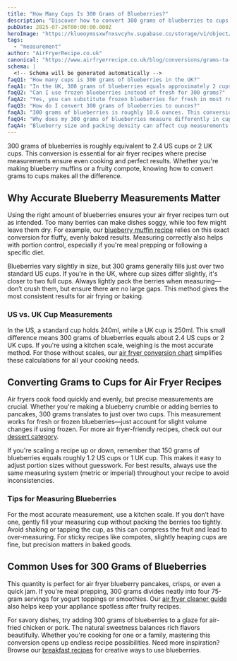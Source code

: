 ```yaml
---
title: "How Many Cups Is 300 Grams of Blueberries?"
description: "Discover how to convert 300 grams of blueberries to cups for perfect air fryer recipes every time. Get accurate measurements now!"
pubDate: 2025-07-26T00:00:00.000Z
heroImage: "https://klueoymssxwfnxsvcyhv.supabase.co/storage/v1/object/public/Shmucket/how-many-cups-is-300-grams-of-blueberries.webp"
tags:
  - "measurement"
author: "AirFryerRecipe.co.uk"
canonical: "https://www.airfryerrecipe.co.uk/blog/conversions/grams-to-cups/how-many-cups-is-300-grams-of-blueberries"
schema: |
  <!-- Schema will be generated automatically -->
faqQ1: "How many cups is 300 grams of blueberries in the UK?"
faqA1: "In the UK, 300 grams of blueberries equals approximately 2 cups. UK cup measurements are slightly larger than US cups (250ml vs. 240ml), so the conversion differs slightly. For accuracy, use a kitchen scale or refer to a conversion chart."
faqQ2: "Can I use frozen blueberries instead of fresh for 300 grams?"
faqA2: "Yes, you can substitute frozen blueberries for fresh in most recipes. However, frozen berries may release more liquid during cooking, so adjust baking times slightly. Measure them while still frozen for the most accurate cup equivalent."
faqQ3: "How do I convert 300 grams of blueberries to ounces?"
faqA3: "300 grams of blueberries is roughly 10.6 ounces. This conversion is useful if your recipe uses imperial measurements. Remember that weight conversions are more precise than volume measurements for consistent results."
faqQ4: "Why does my 300 grams of blueberries measure differently in cups sometimes?"
faqA4: "Blueberry size and packing density can affect cup measurements. Larger berries take up more space, while smaller ones pack tighter. For consistency, weigh your berries or use the spoon-and-level method when measuring by cups."
---
```

<p>300 grams of blueberries is roughly equivalent to 2.4 US cups or 2 UK cups. This conversion is essential for air fryer recipes where precise measurements ensure even cooking and perfect results. Whether you're making blueberry muffins or a fruity compote, knowing how to convert grams to cups makes all the difference.</p>  

<h2>Why Accurate Blueberry Measurements Matter</h2>  
<p>Using the right amount of blueberries ensures your air fryer recipes turn out as intended. Too many berries can make dishes soggy, while too few might leave them dry. For example, our <a href="https://www.airfryerrecipe.co.uk/recipes">blueberry muffin recipe</a> relies on this exact conversion for fluffy, evenly baked results. Measuring correctly also helps with portion control, especially if you're meal prepping or following a specific diet.</p>  

<p>Blueberries vary slightly in size, but 300 grams generally fills just over two standard US cups. If you're in the UK, where cup sizes differ slightly, it's closer to two full cups. Always lightly pack the berries when measuring—don’t crush them, but ensure there are no large gaps. This method gives the most consistent results for air frying or baking.</p>  

<h3>US vs. UK Cup Measurements</h3>  
<p>In the US, a standard cup holds 240ml, while a UK cup is 250ml. This small difference means 300 grams of blueberries equals about 2.4 US cups or 2 UK cups. If you're using a kitchen scale, weighing is the most accurate method. For those without scales, our <a href="https://www.airfryerrecipe.co.uk/air-fryer-conversion-chart">air fryer conversion chart</a> simplifies these calculations for all your cooking needs.</p>  

<h2>Converting Grams to Cups for Air Fryer Recipes</h2>  
<p>Air fryers cook food quickly and evenly, but precise measurements are crucial. Whether you're making a blueberry crumble or adding berries to pancakes, 300 grams translates to just over two cups. This measurement works for fresh or frozen blueberries—just account for slight volume changes if using frozen. For more air fryer-friendly recipes, check out our <a href="https://www.airfryerrecipe.co.uk/recipe-category/dessert">dessert category</a>.</p>  

<p>If you're scaling a recipe up or down, remember that 150 grams of blueberries equals roughly 1.2 US cups or 1 UK cup. This makes it easy to adjust portion sizes without guesswork. For best results, always use the same measuring system (metric or imperial) throughout your recipe to avoid inconsistencies.</p>  

<h3>Tips for Measuring Blueberries</h3>  
<p>For the most accurate measurement, use a kitchen scale. If you don’t have one, gently fill your measuring cup without packing the berries too tightly. Avoid shaking or tapping the cup, as this can compress the fruit and lead to over-measuring. For sticky recipes like compotes, slightly heaping cups are fine, but precision matters in baked goods.</p>  

<h2>Common Uses for 300 Grams of Blueberries</h2>  
<p>This quantity is perfect for air fryer blueberry pancakes, crisps, or even a quick jam. If you're meal prepping, 300 grams divides neatly into four 75-gram servings for yogurt toppings or smoothies. Our <a href="https://www.airfryerrecipe.co.uk/air-fryer-cleaner">air fryer cleaner guide</a> also helps keep your appliance spotless after fruity recipes.</p>  

<p>For savory dishes, try adding 300 grams of blueberries to a glaze for air-fried chicken or pork. The natural sweetness balances rich flavors beautifully. Whether you're cooking for one or a family, mastering this conversion opens up endless recipe possibilities. Need more inspiration? Browse our <a href="https://www.airfryerrecipe.co.uk/recipe-category/breakfast">breakfast recipes</a> for creative ways to use blueberries.</p>
